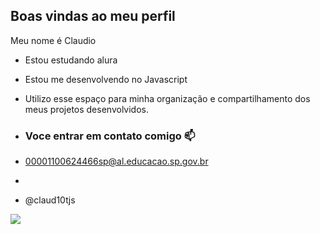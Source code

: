 ## Boas vindas ao meu perfil

Meu nome é Claudio

- Estou estudando alura
- Estou me desenvolvendo no Javascript
- Utilizo esse espaço para minha organização e compartilhamento dos meus projetos desenvolvidos.

- ### Voce entrar em contato comigo 📫

- 00001100624466sp@al.educacao.sp.gov.br
- 
- @claud10tjs

![](https://media1.tenor.com/m/HC-LQzxxlqgAAAAC/ney-neymar.gif)

